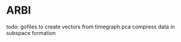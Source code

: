# ARBI

todo:
	gofiles to
		create vectors from timegraph
		pca
		compress data in subspace formation
